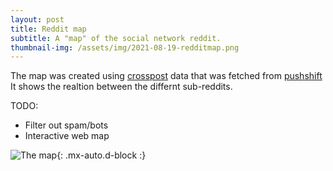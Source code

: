 ```yaml
---
layout: post
title: Reddit map
subtitle: A "map" of the social network reddit.
thumbnail-img: /assets/img/2021-08-19-redditmap.png
---
```


The map was created using [crosspost](https://www.online-tech-tips.com/computer-tips/how-to-crosspost-on-reddit/) data that was fetched from [pushshift](https://github.com/pushshift/api)
It shows the realtion between the differnt sub-reddits.

TODO:
  * Filter out spam/bots
  * Interactive web map

![The map](/assets/img/2021-08-19-redditmap.png){: .mx-auto.d-block :}
